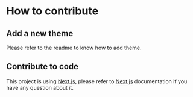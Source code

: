 # How to contribute

## Add a new theme

Please refer to the readme to know how to add theme.

## Contribute to code

This project is using [Next.js](https://nextjs.org), please refer to [Next.js](https://nextjs.org/docs) documentation if you have any question about it.
